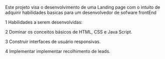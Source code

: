 Este projeto visa o desenvolvimento  de uma Landing page com o intuito de adquirir habilidades basicas para um desenvolvedor de sofware frontEnd

1 Habilidades a serem desenvolvidas:

2 Dominar os conceitos básicos de HTML, CSS e Java Script.

3 Construir interfaces de usuário responsivas.

4 Implementar implementar recolhimento de leads.
